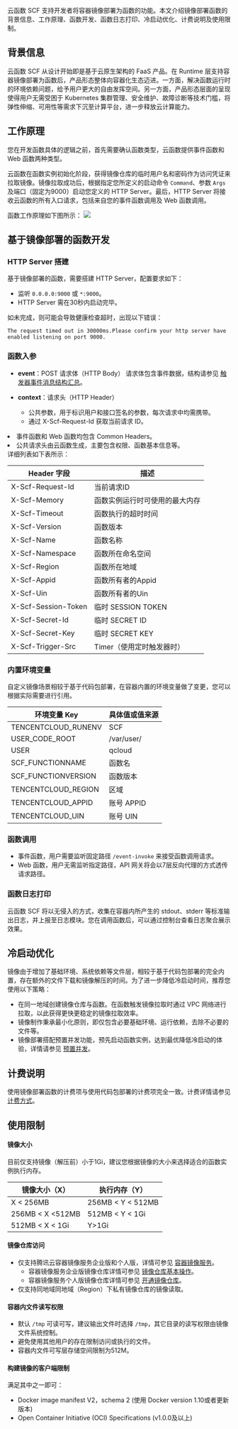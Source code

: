 

云函数 SCF 支持开发者将容器镜像部署为函数的功能。本文介绍镜像部署函数的背景信息、工作原理、函数开发、函数日志打印、冷启动优化、计费说明及使用限制。

## 背景信息

云函数 SCF 从设计开始即是基于云原生架构的 FaaS 产品。在 Runtime 层支持容器镜像部署为函数后，产品形态整体向容器化生态迈进。一方面，解决函数运行时的环境依赖问题，给予用户更大的自由发挥空间。另一方面，产品形态层面的呈现使得用户无需受困于 Kubernetes 集群管理、安全维护、故障诊断等技术门槛，将弹性伸缩、可用性等需求下沉至计算平台，进一步释放云计算能力。

## 工作原理
您在开发函数具体的逻辑之前，首先需要确认函数类型，云函数提供事件函数和 Web 函数两种类型。

云函数在函数实例初始化阶段，获得镜像仓库的临时用户名和密码作为访问凭证来拉取镜像。镜像拉取成功后，根据指定您所定义的启动命令 `Command`、参数 `Args` 及端口（固定为9000）启动您定义的 HTTP Server。最后，HTTP Server 将接收云函数的所有入口请求，包括来自您的事件函数调用及 Web 函数调用。

函数工作原理如下图所示：
![](https://main.qcloudimg.com/raw/f282ea394c70d8d897cecaf8fc785c3a.png)





## 基于镜像部署的函数开发

### HTTP Server 搭建

基于镜像部署的函数，需要搭建 HTTP Server，配置要求如下：
- 监听 `0.0.0.0:9000` 或 `*:9000`。
- HTTP Server 需在30秒内启动完毕。
 
如未完成，则可能会导致健康检查超时，出现以下错误：
```
The request timed out in 30000ms.Please confirm your http server have enabled listening on port 9000.
```

### 函数入参

- **event**：POST 请求体（HTTP Body）
请求体包含事件数据，结构请参见 [触发器事件消息结构汇总](https://cloud.tencent.com/document/product/583/31927)。

- **context**：请求头（HTTP Header）
	- 公共参数，用于标识用户和接口签名的参数，每次请求中均需携带。
	- 通过 X-Scf-Request-Id 获取当前请求 ID。
<dx-alert infotype="explain" title="">
<li>事件函数和 Web 函数均包含 Common Headers。</li>
<li>公共请求头由云函数生成，主要包含权限、函数基本信息等。</li>
</dx-alert>
详细列表如下表所示：
<table>
<thead>
<tr>
<th>Header 字段</th>
<th>描述</th>
</tr>
</thead>
<tbody><tr>
<td>X-Scf-Request-Id</td>
<td>当前请求ID</td>
</tr>
<tr>
<td>X-Scf-Memory</td>
<td>函数实例运行时可使用的最大内存</td>
</tr>
<tr>
<td>X-Scf-Timeout</td>
<td>函数执行的超时时间</td>
</tr>
<tr>
<td>X-Scf-Version</td>
<td>函数版本</td>
</tr>
<tr>
<td>X-Scf-Name</td>
<td>函数名称</td>
</tr>
<tr>
<td>X-Scf-Namespace</td>
<td>函数所在命名空间</td>
</tr>
<tr>
<td>X-Scf-Region</td>
<td>函数所在地域</td>
</tr>
<tr>
<td>X-Scf-Appid</td>
<td>函数所有者的Appid</td>
</tr>
<tr>
<td>X-Scf-Uin</td>
<td>函数所有者的Uin</td>
</tr>
<tr>
<td>X-Scf-Session-Token</td>
<td>临时 SESSION TOKEN</td>
</tr>
<tr>
<td>X-Scf-Secret-Id</td>
<td>临时 SECRET ID</td>
</tr>
<tr>
<td>X-Scf-Secret-Key</td>
<td>临时 SECRET KEY</td>
</tr>
<tr>
<td>X-Scf-Trigger-Src</td>
<td>Timer（使用定时触发器时）</td>
</tr>
</tbody></table>




### 内置环境变量

自定义镜像场景相较于基于代码包部署，在容器内置的环境变量做了变更，您可以根据实际需要进行引用。

|环境变量 Key|具体值或值来源|
| -------------------------------- |---------------|
| TENCENTCLOUD_RUNENV | SCF |
| USER_CODE_ROOT | /var/user/ |
| USER | qcloud |
| SCF_FUNCTIONNAME | 函数名 |
| SCF_FUNCTIONVERSION | 函数版本 |
| TENCENTCLOUD_REGION | 区域 |
| TENCENTCLOUD_APPID | 账号 APPID |
| TENCENTCLOUD_UIN | 账号 UIN |

### 函数调用

- 事件函数，用户需要监听固定路径 `/event-invoke` 来接受函数调用请求。
- Web 函数，用户无需监听指定路径，API 网关将会以7层反向代理的方式透传请求路径。

### 函数日志打印

云函数 SCF 将以无侵入的方式，收集在容器内所产生的 stdout、stderr 等标准输出日志，并上报至日志模块。您在调用函数后，可以通过控制台查看日志聚合展示效果。

## 冷启动优化

镜像由于增加了基础环境、系统依赖等文件层，相较于基于代码包部署的完全内置，存在额外的文件下载和镜像解压的时间。为了进一步降低冷启动时间，推荐您使用以下策略：
 - 在同一地域创建镜像仓库与函数。在函数触发镜像拉取时通过 VPC 网络进行拉取，以此获得更快更稳定的镜像拉取效率。
 - 镜像制作秉承最小化原则，即仅包含必要基础环境、运行依赖，去除不必要的文件等。
 - 镜像部署搭配预置并发功能，预先启动函数实例，达到最优降低冷启动的体验，详情请参见 [预置并发](https://cloud.tencent.com/document/product/583/46743)。

## 计费说明

使用镜像部署函数的计费项与使用代码包部署的计费项完全一致。计费详情请参见 [计费方式](https://cloud.tencent.com/document/product/583/12284)。


## 使用限制

#### 镜像大小
目前仅支持镜像（解压前）小于1Gi，建议您根据镜像的大小来选择适合的函数实例执行内存。

|镜像大小（X）|执行内存（Y）|
| -------------------------------- |---------------|
| X < 256MB  |  256MB < Y < 512MB  |
| 256MB < X <512MB | 512MB < Y < 1Gi |
| 512MB < X < 1Gi | Y>1Gi |

#### 镜像仓库访问
- 仅支持腾讯云容器镜像服务企业版和个人版，详情可参见 [容器镜像服务](https://cloud.tencent.com/document/product/1141)。
	- 容器镜像服务企业版镜像仓库详情可参见 [镜像仓库基本操作](https://cloud.tencent.com/document/product/1141/41811)。
	- 容器镜像服务个人版镜像仓库详情可参见 [开通镜像仓库](https://cloud.tencent.com/document/product/1141/50332)。
- 仅支持同地域同地域（Region）下私有镜像仓库的镜像读取。

#### 容器内文件读写权限
- 默认 `/tmp` 可读可写，建议输出文件时选择 `/tmp`，其它目录的读写权限由镜像文件系统控制。
- 避免使用其他用户的存在限制访问或执行的文件。
- 容器内文件可写层存储空间限制为512M。

#### 构建镜像的客户端限制
满足其中之一即可：
- Docker image manifest V2，schema 2 (使用 Docker version 1.10或者更新版本)
- Open Container Initiative (OCI) Specifications (v1.0.0及以上)




